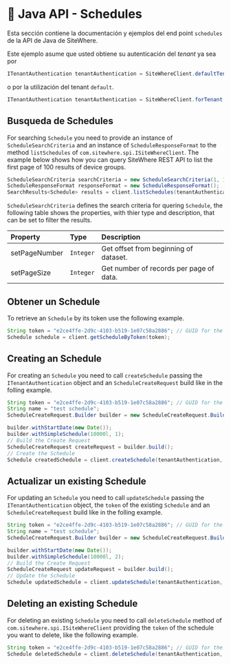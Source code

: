 # :book: Java API - Schedules

<Seo/>

Esta sección contiene la documentación y ejemplos del end point `schedules` de la API de Java de SiteWhere.

Este ejemplo asume que usted obtiene su autenticación del *tenant* ya sea por

```java
ITenantAuthentication tenantAuthentication = SiteWhereClient.defaultTenant();
```

o por la utilización del tenant `default`.

```java
ITenantAuthentication tenantAuthentication = SiteWhereClient.forTenant("token", "auth");
```

## Busqueda de Schedules

For searching `Schedule` you need to provide an instance of `ScheduleSearchCriteria` and an instance of `ScheduleResponseFormat` to the method 
`listSchedules` of `com.sitewhere.spi.ISiteWhereClient`. The example below shows how you can query SiteWhere REST API to list the first
page of 100 results of device groups.

```java
ScheduleSearchCriteria searchCriteria = new ScheduleSearchCriteria(1, 100);
ScheduleResponseFormat responseFormat = new ScheduleResponseFormat();
SearchResults<Schedule> results = client.listSchedules(tenantAuthentication, searchCriteria, responseFormat);
```

`ScheduleSearchCriteria` defines the search criteria for quering `Schedule`, the following table shows the properties, with 
thier type and description, that can be set to filter the results.

| Property               | Type        | Description                                                    |
|:-----------------------|:------------|:---------------------------------------------------------------|
| setPageNumber          | `Integer`   | Get offset from beginning of dataset.                          |
| setPageSize            | `Integer`   | Get number of records per page of data.                        |

## Obtener un Schedule

To retrieve an `Schedule` by its token use the following example.

```java
String token = "e2ce4ffe-2d9c-4103-b519-1e07c58a2886"; // GUID for the Schedule
Schedule schedule = client.getScheduleByToken(token);
```

## Creating an Schedule

For creating an `Schedule` you need to call `createSchedule` passing the `ITenantAuthentication` object and an
`ScheduleCreateRequest` build like in the folling example.

```java
String token = "e2ce4ffe-2d9c-4103-b519-1e07c58a2886"; // GUID for the Schedule
String name = "test schedule";
ScheduleCreateRequest.Builder builder = new ScheduleCreateRequest.Builder(token, name);

builder.withStartDate(new Date());
builder.withSimpleSchedule(10000l, 1);
// Build the Create Request
ScheduleCreateRequest createRequest = builder.build();
// Create the Schedule
Schedule createdSchedule = client.createSchedule(tenantAuthentication, createRequest);
```

## Actualizar un existing Schedule

For updating an `Schedule` you need to call `updateSchedule` passing the `ITenantAuthentication` object,
the `token` of the existing `Schedule` and an `ScheduleCreateRequest` build like in the folling example.

```java
String token = "e2ce4ffe-2d9c-4103-b519-1e07c58a2886"; // GUID for the Schedule
String name = "test schedule";
ScheduleCreateRequest.Builder builder = new ScheduleCreateRequest.Builder(token, name);

builder.withStartDate(new Date());
builder.withSimpleSchedule(10000l, 2);
// Build the Create Request
ScheduleCreateRequest updateRequest = builder.build();
// Update the Schedule
Schedule updatedSchedule = client.updateSchedule(tenantAuthentication, token, updateRequest);
```

## Deleting an existing Schedule

For deleting an existing `Schedule` you need to call `deleteSchedule` method of `com.sitewhere.spi.ISiteWhereClient`
providing the `token` of the schedule you want to delete, like the following example.

```java
String token = "e2ce4ffe-2d9c-4103-b519-1e07c58a2886"; // GUID for the Schedule
Schedule deletedSchedule = client.deleteSchedule(tenantAuthentication, token);
```
